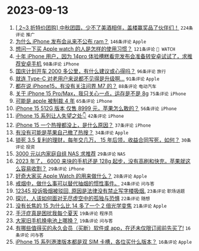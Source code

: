 # 2023-09-13

1. [[ 2~3 折特价团购] 中秋团圆，少不了美酒相伴，盖楼赢奖品了伙伴们！](https://www.v2ex.com/t/973262) `224条评论` `推广`
1. [为什么 iPhone 发布会从来不公布 ram？](https://www.v2ex.com/t/973242) `146条评论` `Apple`
1. [想问一下买 Apple watch 的人是怎样的使用习惯？](https://www.v2ex.com/t/973214) `121条评论` ` WATCH`
1. [十年 iPhone 用户，因为 14pro 体验槽糕看完发布会准备转安卓试试了，求推荐安卓手机](https://www.v2ex.com/t/973410) `98条评论` `iPhone`
1. [国庆计划开车 2000 多公里，有什么建议或心得吗？](https://www.v2ex.com/t/973375) `96条评论` `旅行`
1. [就连 Type-C 对老用户来说都不见得是升级啊...](https://www.v2ex.com/t/973294) `91条评论` `Apple`
1. [都在说 iPhone15，有没有关注问界 M7 的？](https://www.v2ex.com/t/973334) `88条评论` `电动汽车`
1. [关于 iPhone 15 Pro/Max，我只关心一点，运存是不是 8g](https://www.v2ex.com/t/973212) `75条评论` `iPhone`
1. [可能是 apple 被制裁 4 年](https://www.v2ex.com/t/973335) `65条评论` `iPhone`
1. [iPhone 15 512G 版本 仅售 8999 元，苹果怎么敢的？](https://www.v2ex.com/t/973284) `56条评论` `iPhone`
1. [iPhone 15 系列让人失望之处👇](https://www.v2ex.com/t/973278) `42条评论` `iPhone`
1. [iPhone 15 一个热搜都没上，是什么原因？](https://www.v2ex.com/t/973391) `37条评论` `iPhone`
1. [有没有可能是苹果自己撤了热搜？](https://www.v2ex.com/t/973269) `34条评论` `Apple`
1. [锁死 3.5 复利的理财，每年交几万， 15 年后领，收益合同写死，如何？](https://www.v2ex.com/t/973373) `30条评论` `投资`
1. [3000 元以内家庭自组 NAS 求推荐](https://www.v2ex.com/t/973414) `29条评论` `NAS`
1. [2023 年了， 6000 来块的手机还是 128g 起步，没有高刷和快充，苹果就这么容易收割？](https://www.v2ex.com/t/973254) `29条评论` `iPhone`
1. [好奇大家买 Apple Watch 的用来做什么？](https://www.v2ex.com/t/973393) `28条评论` `Apple`
1. [戒烟中，做什么事可以替代抽烟的惯性事件。](https://www.v2ex.com/t/973392) `24条评论` `问与答`
1. [12345 投诉吸烟被驳回, 原因是法律没有禁止写字楼吸烟.](https://www.v2ex.com/t/973263) `23条评论` `职场话题`
1. [探讨，人该如何面对无尽虚空中的孤独与恐惧](https://www.v2ex.com/t/973303) `22条评论` `随想`
1. [没有长焦的 15 为什么比 14 多了一个 2 倍光学变焦](https://www.v2ex.com/t/973332) `21条评论` `Apple`
1. [手汗症真是困扰我每个夏天](https://www.v2ex.com/t/973453) `19条评论` `程序员`
1. [大家旧手机换电池上哪换？](https://www.v2ex.com/t/973356) `19条评论` `问与答`
1. [有哪些值得买的永久会员（买断）软件或 app，在还未仅限订阅前先买了!](https://www.v2ex.com/t/973469) `16条评论` `问与答`
1. [iPhone 15 系列港澳版本都是双 SIM 卡槽，各位买什么版本？](https://www.v2ex.com/t/973379) `16条评论` `Apple`
